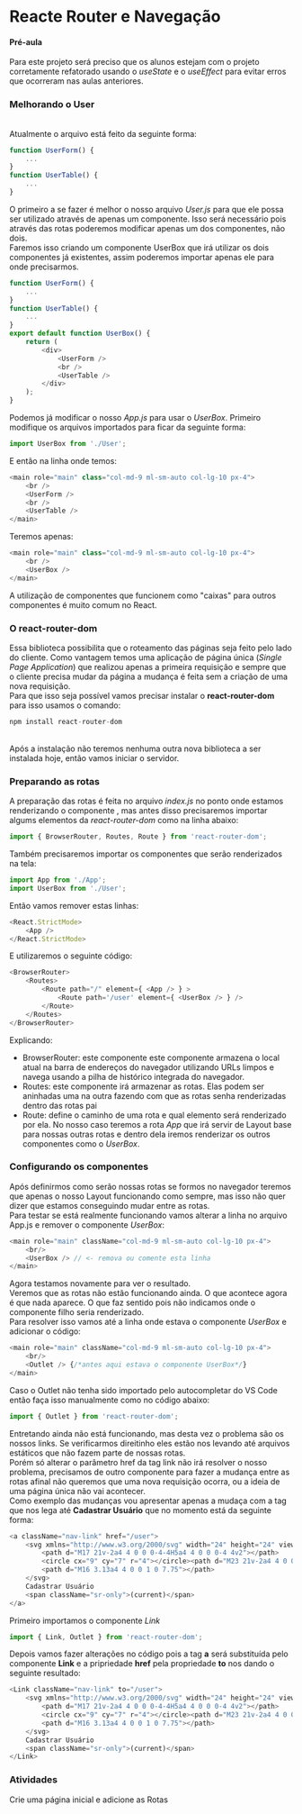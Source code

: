 # Reacte Router e Navegação

#### Pré-aula
Para este projeto será preciso que os alunos estejam com o projeto corretamente refatorado usando o *useState* e o *useEffect* para evitar erros que ocorreram nas aulas anteriores.

### Melhorando o User
<br>Atualmente o arquivo está feito da seguinte forma:
```javascript
function UserForm() {
	...
}
function UserTable() {
	...
}
```
O primeiro a se fazer é melhor o nosso arquivo *User.js* para que ele possa ser utilizado através de apenas um componente. Isso será necessário pois através das rotas poderemos modificar apenas um dos componentes, não dois.
<br>Faremos isso criando um componente UserBox que irá utilizar os dois componentes já existentes, assim poderemos importar apenas ele para onde precisarmos.
```javascript
function UserForm() {
	...
}
function UserTable() {
	...
}
export default function UserBox() {
	return (
		<div>
			<UserForm />
			<br />
			<UserTable />
		</div>
	);
}
``` 
Podemos já modificar o nosso *App.js* para usar o *UserBox*. Primeiro modifique os arquivos importados para ficar da seguinte forma:
```javascript
import UserBox from './User';
```
E então na linha onde temos:
```javascript
<main role="main" class="col-md-9 ml-sm-auto col-lg-10 px-4"> 
	<br />
	<UserForm />
	<br />
	<UserTable />
</main>
```
Teremos apenas:
```javascript
<main role="main" class="col-md-9 ml-sm-auto col-lg-10 px-4"> 
	<br />
	<UserBox />
</main>
```
A utilização de componentes que funcionem como "caixas" para outros componentes é muito comum no React.

### O react-router-dom
Essa biblioteca possibilita que o roteamento das páginas seja feito pelo lado do cliente. Como vantagem temos uma aplicação de página única (*Single Page Application*) que realizou apenas a primeira requisição e sempre que o cliente precisa mudar da página a mudança é feita sem a criação de uma nova requisição.
<br>Para que isso seja possível vamos precisar instalar o **react-router-dom** para isso usamos o comando: <br>
```javascript
npm install react-router-dom
```
<br>
Após a instalação não teremos nenhuma outra nova biblioteca a ser instalada hoje, então vamos iniciar o servidor.

### Preparando as rotas
A preparação das rotas é feita no arquivo *index.js* no ponto onde estamos renderizando o componente *<App />* , mas antes disso precisaremos importar algums elementos da *react-router-dom* como na linha abaixo: <br>
```javascript
import { BrowserRouter, Routes, Route } from 'react-router-dom';
``` 
Também precisaremos importar os componentes que serão renderizados na tela: <br>
```javascript
import App from './App';
import UserBox from './User';
```
Então vamos remover estas linhas:
```javascript
<React.StrictMode>
	<App />
</React.StrictMode>
```
E utilizaremos o seguinte código: 
```javascript
<BrowserRouter>
	<Routes>
		<Route path="/" element={ <App /> } >
			<Route path='/user' element={ <UserBox /> } />
		</Route>
	</Routes>
</BrowserRouter>
```
Explicando:
* BrowserRouter: este componente este componente armazena o local atual na barra de endereços do navegador utilizando URLs limpos e navega usando a pilha de histórico integrada do navegador.
* Routes: este componente irá armazenar as rotas. Elas podem ser aninhadas uma na outra fazendo com que as rotas senha renderizadas dentro das rotas pai
* Route: define o caminho de uma rota e qual elemento será renderizado por ela. No nosso caso teremos a rota *App* que irá servir de Layout base para nossas outras rotas e dentro dela iremos renderizar os outros componentes como o *UserBox*.
### Configurando os componentes
Após definirmos como serão nossas rotas se formos no navegador teremos que apenas o nosso Layout funcionando como sempre, mas isso não quer dizer que estamos conseguindo mudar entre as rotas.<br>
Para testar se está realmente funcionando vamos alterar a linha no arquivo App.js e remover o componente *UserBox*:
```javascript
<main role="main" className="col-md-9 ml-sm-auto col-lg-10 px-4">    
	<br/>
	<UserBox /> // <- remova ou comente esta linha
</main>
```
Agora testamos novamente para ver o resultado.
<br>Veremos que as rotas não estão funcionando ainda. O que acontece agora é que nada aparece. O que faz sentido pois não indicamos onde o componente filho seria renderizado.
<br>Para resolver isso vamos até a linha onde estava o componente *UserBox* e adicionar o código:
```javascript
<main role="main" className="col-md-9 ml-sm-auto col-lg-10 px-4">    
	<br/>
	<Outlet /> {/*antes aqui estava o componente UserBox*/}
</main>
```
Caso o Outlet não tenha sido importado pelo autocompletar do VS Code então faça isso manualmente como no código abaixo:
```javascript
import { Outlet } from 'react-router-dom';
```
Entretando ainda não está funcionando, mas desta vez o problema são os nossos links. Se verificarmos direitinho eles estão nos levando até arquivos estáticos que não fazem parte de nossas rotas.
<br>Porém só alterar o parâmetro href da tag link não irá resolver o nosso problema, precisamos de outro componente para fazer a mudança entre as rotas afinal não queremos que uma nova requisição ocorra, ou a ideia de uma página única não vai acontecer.
<br>Como exemplo das mudanças vou apresentar apenas a mudaça com a tag que nos lega até **Cadastrar Usuário** que no momento está da seguinte forma:
```javascript
<a className="nav-link" href="/user">
	<svg xmlns="http://www.w3.org/2000/svg" width="24" height="24" viewBox="0 0 24 24" fill="none" stroke="currentColor" stroke-width="2" stroke-linecap="round" stroke-linejoin="round" className="feather feather-users">
		<path d="M17 21v-2a4 4 0 0 0-4-4H5a4 4 0 0 0-4 4v2"></path>
		<circle cx="9" cy="7" r="4"></circle><path d="M23 21v-2a4 4 0 0 0-3-3.87"></path>
		<path d="M16 3.13a4 4 0 0 1 0 7.75"></path>
	</svg>
	Cadastrar Usuário
	<span className="sr-only">(current)</span>
</a>
```
Primeiro importamos o componente *Link*
```javascript
import { Link, Outlet } from 'react-router-dom';
```
Depois vamos fazer alterações no código pois a tag **a** será substituída pelo componente **Link** e a pripriedade **href** pela propriedade **to** nos dando o seguinte resultado:
```javascript
<Link className="nav-link" to="/user">
	<svg xmlns="http://www.w3.org/2000/svg" width="24" height="24" viewBox="0 0 24 24" fill="none" stroke="currentColor" stroke-width="2" stroke-linecap="round" stroke-linejoin="round" className="feather feather-users">
		<path d="M17 21v-2a4 4 0 0 0-4-4H5a4 4 0 0 0-4 4v2"></path>
		<circle cx="9" cy="7" r="4"></circle><path d="M23 21v-2a4 4 0 0 0-3-3.87"></path>
		<path d="M16 3.13a4 4 0 0 1 0 7.75"></path>
	</svg>
	Cadastrar Usuário
	<span className="sr-only">(current)</span>
</Link>
```

### Atividades
Crie uma página inicial e adicione as Rotas 
